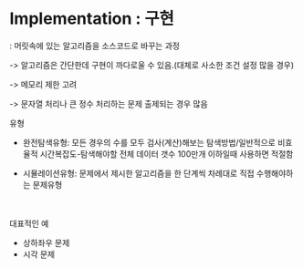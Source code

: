 # Implementation : 구현

: 머릿속에 있는 알고리즘을 소스코드로 바꾸는 과정

-> 알고리즘은 간단한데 구현이 까다로울 수 있음.(대체로 사소한 조건 설정 많을 경우)

-> 메모리 제한 고려

-> 문자열 처리나 큰 정수 처리하는 문제 출제되는 경우 많음

유형

- 완전탐색유형: 모든 경우의 수를 모두 검사(계산)해보는 탐색방법/일반적으로 비효율적 시간복잡도-탐색해야할 전체 데이터 갯수 100만개 이하일때 사용하면 적절함

- 시뮬레이션유형: 문제에서 제시한 알고리즘을 한 단계씩 차례대로 직접 수행해야하는 문제유형

<br><br>
대표적인 예
- 상하좌우 문제
- 시각 문제

